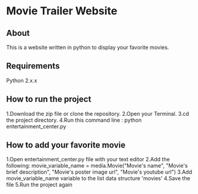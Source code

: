 # Movie Trailer Website

## About
This is a website written in python to display your favorite movies.

## Requirements
Python 2.x.x

## How to run the project
1.Download the zip file or clone the repository.
2.Open your Terminal.
3.cd the project directory.
4.Run this command line :
  python entertainment_center.py

## How to add your favorite movie
1.Open entertainment_center.py file with your text editor
2.Add the following:
movie_variable_name = media.Movie("Movie's name", "Movie's brief description",
                                  "Movie's poster image url",
                                  "Movie's youtube url")
3.Add movie_variable_name variable to the list data structure 'movies'
4.Save the file
5.Run the project again
